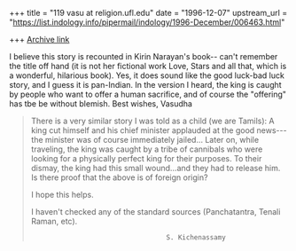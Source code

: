 +++
title = "119 vasu at religion.ufl.edu"
date = "1996-12-07"
upstream_url = "https://list.indology.info/pipermail/indology/1996-December/006463.html"

+++
[Archive link](https://list.indology.info/pipermail/indology/1996-December/006463.html)

I believe this story is recounted in Kirin Narayan's book-- can't remember
the title off hand (it is not her fictional work Love, Stars and all that,
which is a wonderful, hilarious book).  Yes, it does sound like the good
luck-bad luck story, and I guess it is pan-Indian.  In the version I heard,
the king is caught by people who want to offer a human sacrifice, and of
course the "offering" has tbe be without blemish.  Best wishes, 
Vasudha

>
>There is a very similar story I was told as a child (we are Tamils): A
>king cut himself and his chief minister applauded at the good news---the
>minister was of course immediately jailed...  Later on, while traveling,
>the king was caught by a tribe of cannibals who were looking for a
>physically perfect king for their purposes. To their dismay, the king had
>this small wound...and they had to release him. Is there proof that the
>above is of foreign origin? 
>
>I hope this helps.
>
>I haven't checked any of the standard sources (Panchatantra,
>Tenali Raman, etc).
>
>                                       S. Kichenassamy
>>





